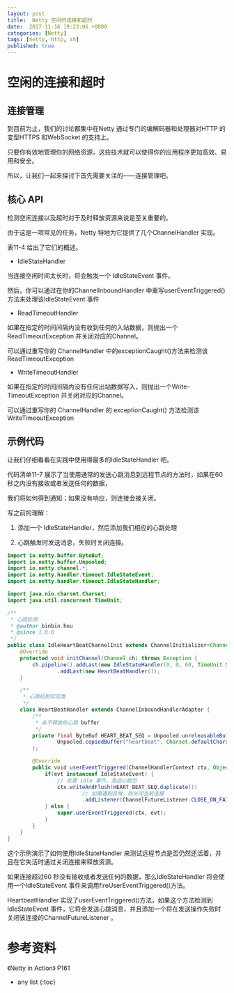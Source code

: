 ```yaml
---
layout: post
title:  Netty 空闲的连接和超时
date:  2017-11-16 19:23:06 +0800
categories: [Netty]
tags: [netty, http, sh]
published: true
---
```


# 空闲的连接和超时

## 连接管理

到目前为止，我们的讨论都集中在Netty 通过专门的编解码器和处理器对HTTP 的变型HTTPS 和WebSocket 的支持上。

只要你有效地管理你的网络资源，这些技术就可以使得你的应用程序更加高效、易用和安全。

所以，让我们一起来探讨下首先需要关注的——连接管理吧。

## 核心 API

检测空闲连接以及超时对于及时释放资源来说是至关重要的。

由于这是一项常见的任务，Netty 特地为它提供了几个ChannelHandler 实现。

表11-4 给出了它们的概述。

- IdleStateHandler

当连接空闲时间太长时，将会触发一个 IdleStateEvent 事件。

然后，你可以通过在你的ChannelInboundHandler 中重写userEventTriggered()方法来处理该IdleStateEvent 事件

- ReadTimeoutHandler

如果在指定的时间间隔内没有收到任何的入站数据，则抛出一个ReadTimeoutException 并关闭对应的Channel。

可以通过重写你的 ChannelHandler 中的exceptionCaught()方法来检测该ReadTimeoutException

- WriteTimeoutHandler

如果在指定的时间间隔内没有任何出站数据写入，则抛出一个Write-TimeoutException 并关闭对应的Channel。

可以通过重写你的 ChannelHandler 的 exceptionCaught() 方法检测该 WriteTimeoutException

## 示例代码

让我们仔细看看在实践中使用得最多的IdleStateHandler 吧。

代码清单11-7 展示了当使用通常的发送心跳消息到远程节点的方法时，如果在60 秒之内没有接收或者发送任何的数据，

我们将如何得到通知；如果没有响应，则连接会被关闭。

写之前的理解：

1. 添加一个 IdleStateHandler，然后添加我们相应的心跳处理

2. 心跳触发时发送消息，失败时关闭连接。

```java
import io.netty.buffer.ByteBuf;
import io.netty.buffer.Unpooled;
import io.netty.channel.*;
import io.netty.handler.timeout.IdleStateEvent;
import io.netty.handler.timeout.IdleStateHandler;

import java.nio.charset.Charset;
import java.util.concurrent.TimeUnit;

/**
 * 心跳检测
 * @author binbin.hou
 * @since 1.0.0
 */
public class IdleHeartBeatChannelInit extends ChannelInitializer<Channel> {
    @Override
    protected void initChannel(Channel ch) throws Exception {
        ch.pipeline().addLast(new IdleStateHandler(0, 0, 60, TimeUnit.SECONDS))
                .addLast(new HeartBeatHandler());
    }

    /**
     * 心跳机制实现类
     */
    class HeartBeatHandler extends ChannelInboundHandlerAdapter {
        /**
         * 永不释放的心跳 buffer
         */
        private final ByteBuf HEART_BEAT_SEQ = Unpooled.unreleasableBuffer(
                Unpooled.copiedBuffer("heartbeat", Charset.defaultCharset())
        );

        @Override
        public void userEventTriggered(ChannelHandlerContext ctx, Object evt) throws Exception {
            if(evt instanceof IdleStateEvent) {
                // 处理 idle 事件，发送心跳包
                ctx.writeAndFlush(HEART_BEAT_SEQ.duplicate())
                        // 如果遇到异常，则关闭当前连接
                        .addListener(ChannelFutureListener.CLOSE_ON_FAILURE);
            } else {
                super.userEventTriggered(ctx, evt);
            }
        }
    }
}
```

这个示例演示了如何使用IdleStateHandler 来测试远程节点是否仍然还活着，并且在它失活时通过关闭连接来释放资源。

如果连接超过60 秒没有接收或者发送任何的数据，那么IdleStateHandler 将会使用一个IdleStateEvent 事件来调用fireUserEventTriggered()方法。

HeartbeatHandler 实现了userEventTriggered()方法，如果这个方法检测到IdleStateEvent 事件，它将会发送心跳消息，并且添加一个将在发送操作失败时关闭该连接的ChannelFutureListener 。

# 参考资料

《Netty in Action》 P161

* any list
{:toc}